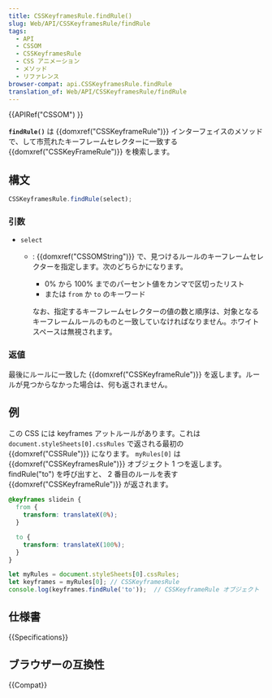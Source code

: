 ```yaml
---
title: CSSKeyframesRule.findRule()
slug: Web/API/CSSKeyframesRule/findRule
tags:
  - API
  - CSSOM
  - CSSKeyframesRule
  - CSS アニメーション
  - メソッド
  - リファレンス
browser-compat: api.CSSKeyframesRule.findRule
translation_of: Web/API/CSSKeyframesRule/findRule
---
```

{{APIRef("CSSOM") }}

**`findRule()`** は {{domxref("CSSKeyframeRule")}} インターフェイスのメソッドで、して市荒れたキーフレームセレクターに一致する {{domxref("CSSKeyFrameRule")}} を検索します。

## 構文

```js
CSSKeyframesRule.findRule(select);
```

### 引数

- `select`

  - : {{domxref("CSSOMString")}} で、見つけるルールのキーフレームセレクターを指定します。次のどちらかになります。

    - 0% から 100% までのパーセント値をカンマで区切ったリスト
    - または `from` か `to` のキーワード

    なお、指定するキーフレームセレクターの値の数と順序は、対象となるキーフレームルールのものと一致していなければなりません。ホワイトスペースは無視されます。

### 返値

最後にルールに一致した {{domxref("CSSKeyframeRule")}} を返します。ルールが見つからなかった場合は、何も返されません。

## 例

この CSS には keyframes アットルールがあります。これは `document.styleSheets[0].cssRules` で返される最初の {{domxref("CSSRule")}} になります。
`myRules[0]` は {{domxref("CSSKeyframesRule")}} オブジェクト 1 つを返します。 findRule("to") を呼び出すと、 2 番目のルールを表す {{domxref("CSSKeyframeRule")}} が返されます。

```css
@keyframes slidein {
  from {
    transform: translateX(0%);
  }

  to {
    transform: translateX(100%);
  }
}
```

```js
let myRules = document.styleSheets[0].cssRules;
let keyframes = myRules[0]; // CSSKeyframesRule
console.log(keyframes.findRule('to'));  // CSSKeyframeRule オブジェクト
```

## 仕様書

{{Specifications}}

## ブラウザーの互換性

{{Compat}}

